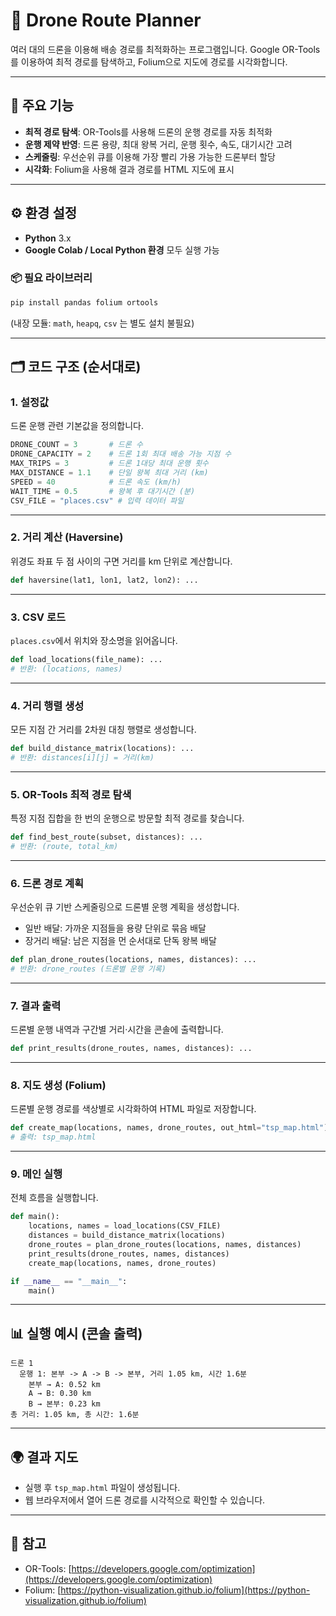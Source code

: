 # 🚁 Drone Route Planner

여러 대의 드론을 이용해 배송 경로를 최적화하는 프로그램입니다.
Google OR-Tools를 이용하여 최적 경로를 탐색하고, Folium으로 지도에 경로를 시각화합니다.

---

## 📌 주요 기능

* **최적 경로 탐색**: OR-Tools를 사용해 드론의 운행 경로를 자동 최적화
* **운행 제약 반영**: 드론 용량, 최대 왕복 거리, 운행 횟수, 속도, 대기시간 고려
* **스케줄링**: 우선순위 큐를 이용해 가장 빨리 가용 가능한 드론부터 할당
* **시각화**: Folium을 사용해 결과 경로를 HTML 지도에 표시

---

## ⚙️ 환경 설정

* **Python** 3.x
* **Google Colab / Local Python 환경** 모두 실행 가능

### 📦 필요 라이브러리

```bash
pip install pandas folium ortools
```

(내장 모듈: `math`, `heapq`, `csv` 는 별도 설치 불필요)

---

## 🗂 코드 구조 (순서대로)

### 1. 설정값

드론 운행 관련 기본값을 정의합니다.

```python
DRONE_COUNT = 3       # 드론 수
DRONE_CAPACITY = 2    # 드론 1회 최대 배송 가능 지점 수
MAX_TRIPS = 3         # 드론 1대당 최대 운행 횟수
MAX_DISTANCE = 1.1    # 단일 왕복 최대 거리 (km)
SPEED = 40            # 드론 속도 (km/h)
WAIT_TIME = 0.5       # 왕복 후 대기시간 (분)
CSV_FILE = "places.csv" # 입력 데이터 파일
```

---

### 2. 거리 계산 (Haversine)

위경도 좌표 두 점 사이의 구면 거리를 km 단위로 계산합니다.

```python
def haversine(lat1, lon1, lat2, lon2): ...
```

---

### 3. CSV 로드

`places.csv`에서 위치와 장소명을 읽어옵니다.

```python
def load_locations(file_name): ...
# 반환: (locations, names)
```

---

### 4. 거리 행렬 생성

모든 지점 간 거리를 2차원 대칭 행렬로 생성합니다.

```python
def build_distance_matrix(locations): ...
# 반환: distances[i][j] = 거리(km)
```

---

### 5. OR-Tools 최적 경로 탐색

특정 지점 집합을 한 번의 운행으로 방문할 최적 경로를 찾습니다.

```python
def find_best_route(subset, distances): ...
# 반환: (route, total_km)
```

---

### 6. 드론 경로 계획

우선순위 큐 기반 스케줄링으로 드론별 운행 계획을 생성합니다.

* 일반 배달: 가까운 지점들을 용량 단위로 묶음 배달
* 장거리 배달: 남은 지점을 먼 순서대로 단독 왕복 배달

```python
def plan_drone_routes(locations, names, distances): ...
# 반환: drone_routes (드론별 운행 기록)
```

---

### 7. 결과 출력

드론별 운행 내역과 구간별 거리·시간을 콘솔에 출력합니다.

```python
def print_results(drone_routes, names, distances): ...
```

---

### 8. 지도 생성 (Folium)

드론별 운행 경로를 색상별로 시각화하여 HTML 파일로 저장합니다.

```python
def create_map(locations, names, drone_routes, out_html="tsp_map.html"): ...
# 출력: tsp_map.html
```

---

### 9. 메인 실행

전체 흐름을 실행합니다.

```python
def main():
    locations, names = load_locations(CSV_FILE)
    distances = build_distance_matrix(locations)
    drone_routes = plan_drone_routes(locations, names, distances)
    print_results(drone_routes, names, distances)
    create_map(locations, names, drone_routes)

if __name__ == "__main__":
    main()
```

---

## 📊 실행 예시 (콘솔 출력)

```
드론 1
  운행 1: 본부 -> A -> B -> 본부, 거리 1.05 km, 시간 1.6분
    본부 → A: 0.52 km
    A → B: 0.30 km
    B → 본부: 0.23 km
총 거리: 1.05 km, 총 시간: 1.6분
```

---

## 🌍 결과 지도

* 실행 후 `tsp_map.html` 파일이 생성됩니다.
* 웹 브라우저에서 열어 드론 경로를 시각적으로 확인할 수 있습니다.

---

## 📌 참고

* OR-Tools: [https://developers.google.com/optimization](https://developers.google.com/optimization)
* Folium: [https://python-visualization.github.io/folium](https://python-visualization.github.io/folium)
